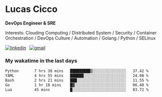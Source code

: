# Lucas Cicco

**DevOps Engineer & SRE**

Interests: Clouding Computing / Distributed System / Security / Container Orchestration / DevOps Culture / Automation / Golang / Python / SELinux
 
<div style="display: flex; align-items: center; gap: 10px;">
  <a href="https://www.linkedin.com/in/lucas-vitor-de-cicco" target="_blank">
    <img
      src="https://img.shields.io/badge/-LinkedIn-%230077B5?style=for-the-badge&logo=linkedin&logoColor=white"
      alt="linkedin"
      target="_blank" 
    />
  </a>
  <a href="mailto:lucasvitorx1@gmail.com">
      <img
        src="https://img.shields.io/badge/-Gmail-%23333?style=for-the-badge&logo=gmail&logoColor=white"
        alt="gmail"
        target="_blank"
      />
  </a>
</div>

### My wakatime in the last days

<!--START_SECTION:waka-->

```txt
Python       7 hrs 38 mins   █████████▒░░░░░░░░░░░░░░░   37.42 %
YAML         4 hrs 55 mins   ██████░░░░░░░░░░░░░░░░░░░   24.08 %
Bash         2 hrs 21 mins   ███░░░░░░░░░░░░░░░░░░░░░░   11.55 %
Go           1 hr 18 mins    █▓░░░░░░░░░░░░░░░░░░░░░░░   06.40 %
Lua          45 mins         █░░░░░░░░░░░░░░░░░░░░░░░░   03.72 %
```

<!--END_SECTION:waka-->
